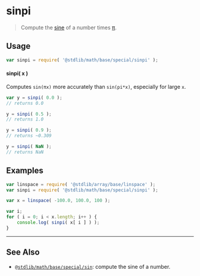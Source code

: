 <!--

@license Apache-2.0

Copyright (c) 2018 The Stdlib Authors.

Licensed under the Apache License, Version 2.0 (the "License");
you may not use this file except in compliance with the License.
You may obtain a copy of the License at

   http://www.apache.org/licenses/LICENSE-2.0

Unless required by applicable law or agreed to in writing, software
distributed under the License is distributed on an "AS IS" BASIS,
WITHOUT WARRANTIES OR CONDITIONS OF ANY KIND, either express or implied.
See the License for the specific language governing permissions and
limitations under the License.

-->

# sinpi

> Compute the [sine][@stdlib/math/base/special/sin] of a number times [π][@stdlib/constants/float64/pi].

<section class="usage">

## Usage

```javascript
var sinpi = require( '@stdlib/math/base/special/sinpi' );
```

#### sinpi( x )

Computes `sin(πx)` more accurately than `sin(pi*x)`, especially for large `x`.

```javascript
var y = sinpi( 0.0 );
// returns 0.0

y = sinpi( 0.5 );
// returns 1.0

y = sinpi( 0.9 );
// returns ~0.309

y = sinpi( NaN );
// returns NaN
```

</section>

<!-- /.usage -->

<section class="examples">

## Examples

<!-- eslint no-undef: "error" -->

```javascript
var linspace = require( '@stdlib/array/base/linspace' );
var sinpi = require( '@stdlib/math/base/special/sinpi' );

var x = linspace( -100.0, 100.0, 100 );

var i;
for ( i = 0; i < x.length; i++ ) {
    console.log( sinpi( x[ i ] ) );
}
```

</section>

<!-- /.examples -->

<!-- Section for related `stdlib` packages. Do not manually edit this section, as it is automatically populated. -->

<section class="related">

* * *

## See Also

-   <span class="package-name">[`@stdlib/math/base/special/sin`][@stdlib/math/base/special/sin]</span><span class="delimiter">: </span><span class="description">compute the sine of a number.</span>

</section>

<!-- /.related -->

<!-- Section for all links. Make sure to keep an empty line after the `section` element and another before the `/section` close. -->

<section class="links">

[@stdlib/constants/float64/pi]: https://github.com/stdlib-js/constants-float64-pi

<!-- <related-links> -->

[@stdlib/math/base/special/sin]: https://github.com/stdlib-js/math/tree/main/base/special/sin

<!-- </related-links> -->

</section>

<!-- /.links -->
